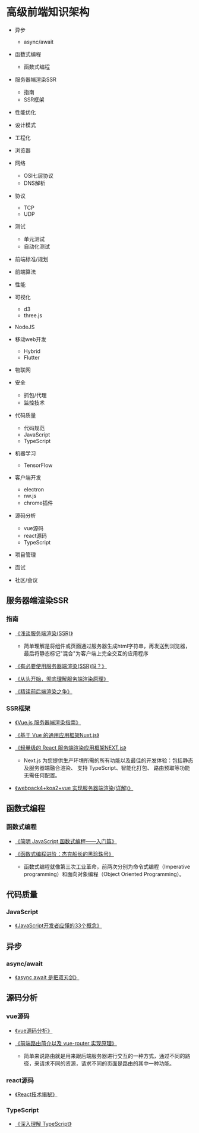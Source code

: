 # 高级前端知识架构
* 异步
    * async/await
* 函数式编程
    * 函数式编程
* 服务器端渲染SSR
    * 指南
    * SSR框架
* 性能优化
* 设计模式
* 工程化
* 浏览器
* 网络
    * OSI七层协议
    * DNS解析
* 协议
    * TCP
    * UDP

* 测试
    * 单元测试
    * 自动化测试
* 前端标准/规划
* 前端算法
* 性能
* 可视化
    * d3
    * three.js
* NodeJS
* 移动web开发
    * Hybrid
    * Flutter
* 物联网
* 安全
    * 抓包/代理
    * 监控技术
* 代码质量
    * 代码规范
    * JavaScript
    * TypeScript
* 机器学习
    * TensorFlow
* 客户端开发
    * electron
    * nw.js
    * chrome插件
* 源码分析
    * vue源码
    * react源码
    * TypeScript
* 项目管理
* 面试
* 社区/会议

## 服务器端渲染SSR

### 指南

* [《浅谈服务端渲染(SSR)》](https://www.jianshu.com/p/10b6074d772c)

    * 简单理解是将组件或页面通过服务器生成html字符串，再发送到浏览器，最后将静态标记"混合"为客户端上完全交互的应用程序    

* [《有必要使用服务器端渲染(SSR)吗？》](https://www.zhihu.com/question/308792091?sort=created)

* [《从头开始，彻底理解服务端渲染原理》](https://blog.csdn.net/qq_29438877/article/details/98477160)

* [《精读前后端渲染之争》](https://github.com/dt-fe/weekly/blob/v2/003.%E7%B2%BE%E8%AF%BB%E5%89%8D%E5%90%8E%E7%AB%AF%E6%B8%B2%E6%9F%93%E4%B9%8B%E4%BA%89.md)
 
### SSR框架
* [《Vue.js 服务器端渲染指南》](https://ssr.vuejs.org/zh/)   

* [《基于 Vue 的通用应用框架Nuxt.js》](https://www.nuxtjs.cn/guide)

* [《轻量级的 React 服务端渲染应用框架NEXT.js》](https://www.nextjs.cn/)
    * Next.js 为您提供生产环境所需的所有功能以及最佳的开发体验：包括静态及服务器端融合渲染、 支持 TypeScript、智能化打包、 路由预取等功能 无需任何配置。

* [《webpack4+koa2+vue 实现服务器端渲染(详解)》](https://www.cnblogs.com/tugenhua0707/p/11048465.html)

## 函数式编程

### 函数式编程

* [《简明 JavaScript 函数式编程——入门篇》](https://juejin.cn/post/6844903936378273799#heading-31)

* [《函数式编程进阶：杰克船长的黑珍珠号》](https://juejin.cn/post/6844904034260910094)

    * 函数式编程就像第三次工业革命，前两次分别为命令式编程（Imperative programming）和面向对象编程（Object Oriented Programming）。


## 代码质量

### JavaScript

* [《JavaScript开发者应懂的33个概念》](https://github.com/stephentian/33-js-concepts)

## 异步

### async/await

* [《async await 是把双刃剑》](https://github.com/dt-fe/weekly/blob/v2/055.%E7%B2%BE%E8%AF%BB%E3%80%8Aasync%20await%20%E6%98%AF%E6%8A%8A%E5%8F%8C%E5%88%83%E5%89%91%E3%80%8B.md)

## 源码分析

### vue源码

* [《vue源码分析》](https://github.com/answershuto/learnVue)

* [《前端路由简介以及 vue-router 实现原理》](https://juejin.cn/post/6844903615283363848)
    * 简单来说路由就是用来跟后端服务器进行交互的一种方式，通过不同的路径，来请求不同的资源，请求不同的页面是路由的其中一种功能。

### react源码

* [《React技术揭秘》](https://react.iamkasong.com/)

### TypeScript

* [《深入理解 TypeScript》](https://github.com/jkchao/typescript-book-chinese)
